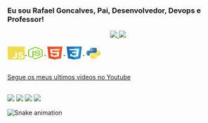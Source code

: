 ### Eu sou Rafael Goncalves, Pai, Desenvolvedor, Devops e Professor!

<div align="center">
  <a href="https://github.com/rafaelgoncalvesmatos">
  <img height="140em" src="https://github-readme-stats.vercel.app/api?username=rafaelgoncalvesmatos&show_icons=true&theme=radical&include_all_commits=true&count_private=true&hide_title=true"/>
  <img height="140em" src="https://github-readme-stats.vercel.app/api/top-langs/?username=rafaelgoncalvesmatos&layout=compact&langs_count=7&theme=radical&hide_title=true"/>
</div>
<div style="display: inline_block"><br>
  <img align="center" alt="Rafa-Js" height="30" width="40" src="https://raw.githubusercontent.com/devicons/devicon/master/icons/javascript/javascript-plain.svg">
  <img align="center" alt="Rafa-Nodejs" height="30" width="40" src="https://raw.githubusercontent.com/devicons/devicon/master/icons/nodejs/nodejs-original.svg">
  <img align="center" alt="Rafa-HTML" height="30" width="40" src="https://raw.githubusercontent.com/devicons/devicon/master/icons/html5/html5-original.svg">
  <img align="center" alt="Rafa-CSS" height="30" width="40" src="https://raw.githubusercontent.com/devicons/devicon/master/icons/css3/css3-original.svg">
  <img align="center" alt="Rafa-Python" height="30" width="40" src="https://raw.githubusercontent.com/devicons/devicon/master/icons/python/python-original.svg">
  <br>
<div>
<br />

<!-- <br />
<div style="display: inline_block">
  <img align="center" alt="Rafa-Azure" height="30" width="40" src="https://raw.githubusercontent.com/devicons/devicon/master/icons/azure/azure-original.svg">
  <img align="center" alt="Rafa-amazonwebservices" height="30" width="40" src="https://raw.githubusercontent.com/devicons/devicon/master/icons/amazonwebservices/amazonwebservices-original.svg">
  <img align="center" alt="Rafa-Linux" height="30" width="40" src="https://raw.githubusercontent.com/devicons/devicon/master/icons/linux/linux-original.svg">
  <img align="center" alt="Rafa-Nginx" height="30" width="40" src="https://raw.githubusercontent.com/devicons/devicon/master/icons/apache/apache-original.svg">
  <img align="center" alt="Rafa-Nginx" height="30" width="40" src="https://raw.githubusercontent.com/devicons/devicon/master/icons/nginx/nginx-original.svg">
  <img align="center" alt="Rafa-mongodb" height="30" width="40" src="https://raw.githubusercontent.com/devicons/devicon/master/icons/mongodb/mongodb-original.svg">
  <img align="center" alt="Rafa-vagrant" height="30" width="40" src="https://raw.githubusercontent.com/devicons/devicon/master/icons/vagrant/vagrant-original.svg">
</div> -->


Segue os meus ultimos videos no Youtube
<!-- YOUTUBE:START -->
<!-- YOUTUBE:END -->

<br />

<div>
  <a href="https://www.youtube.com/c/RafaelGdeMatos/featured" target="_blank"><img src="https://img.shields.io/badge/YouTube-FF0000?style=for-the-badge&logo=youtube&logoColor=white" target="_blank"></a>
  <a href="mailto:rafael.cgid@gmail.com?subject=Ola%20estou%20entrando%20em%20contato%20de%20origem%20GitHub" target="_blank"><img src="https://img.shields.io/badge/Gmail-D14836?style=for-the-badge&logo=gmail&logoColor=white" target="_blank"></a>
  <a href="https://www.linkedin.com/in/rafaelgoncalvesmatos/" target="_blank"><img src="https://img.shields.io/badge/LinkedIn-0077B5?style=for-the-badge&logo=linkedin&logoColor=white" target="_blank"></a>
  <a href="https://wa.me/5511949924462?text=Ola%20estou%20entrando%20em%20contato%20de%20origem%20GitHub" target="_blank"><img src="https://img.shields.io/badge/WhatsApp-25D366?style=for-the-badge&logo=whatsapp&logoColor=white" target="_blank"></a>

  ![Snake animation](https://github.com/rafaelgoncalvesmatos/rafaelgoncalvesmatos/blob/output/github-contribution-grid-snake.svg)

</div>